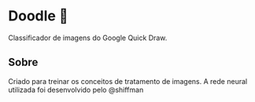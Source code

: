 # Doodle :dragon:

Classificador de imagens do Google Quick Draw.

## Sobre

Criado para treinar os conceitos de tratamento de imagens. A rede neural utilizada foi desenvolvido pelo @shiffman
